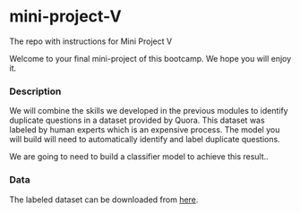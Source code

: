 # mini-project-V

The repo with instructions for Mini Project V

Welcome to your final mini-project of this bootcamp. We hope you will enjoy it. 

### Description

We will combine the skills we developed in the previous modules to identify duplicate questions in a dataset provided by Quora. This dataset was labeled by human experts which is an expensive process. The model you will build will need to automatically identify and label duplicate questions.

We are going to need to build a classifier model to achieve this result..


### Data

The labeled dataset can be downloaded from [here](https://drive.google.com/file/d/19iWVGLBi7edqybybam56bt2Zy7vpf1Xc/view?usp=sharing).
